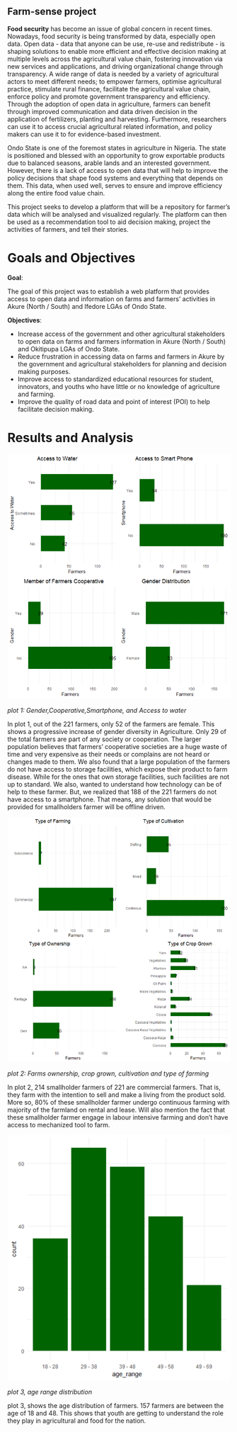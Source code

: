 ## Farm-sense project

**Food security** has become an issue of global concern in recent times. Nowadays, food security is being transformed by data, especially open data. Open data - data that anyone can be use, re-use and redistribute - is shaping solutions to enable more efficient and effective decision making at multiple levels across the agricultural value chain, fostering innovation via new services and applications, and driving organizational change through transparency. A wide range of data is needed by a variety of agricultural actors to meet different needs; to empower farmers, optimise agricultural practice, stimulate rural finance, facilitate the agricultural value chain, enforce policy and promote government transparency and efficiency. Through the adoption of open data in agriculture, farmers can benefit through improved communication and data driven decision in the application of fertilizers, planting and harvesting. Furthermore, researchers can use it to access crucial agricultural related information, and policy makers can use it to for evidence-based investment.

Ondo State is one of the foremost states in agriculture in Nigeria. The state is positioned and blessed with an opportunity to grow exportable products due to balanced seasons, arable lands and an interested government. However, there is a lack of access to open data that will help to improve the policy decisions that shape food systems and everything that depends on them. This data, when used well, serves to ensure and improve efficiency along the entire food value chain.

This project seeks to develop a platform that will be a repository for farmer’s data which will be analysed and visualized regularly. The platform can then be used as a recommendation tool to aid decision making, project the activities of farmers, and tell their stories.

# Goals and Objectives
**Goal**:

The goal of this project was to establish a web platform that provides access to open data and information on farms and farmers’ activities in Akure (North / South) and Ifedore LGAs of Ondo State.

**Objectives**:

- Increase access of the government and other agricultural stakeholders to open data on farms and farmers information in Akure (North / South) and Okitipupa LGAs of Ondo State.
- Reduce frustration in accessing data on farms and farmers in Akure by the government and agricultural stakeholders for planning and decision making purposes.
- Improve access to standardized educational resources for student, innovators, and youths who have little or no knowledge of agriculture and farming.
- Improve the quality of road data and point of interest (POI) to help facilitate decision making.

# Results and Analysis
![](images/plot1.png)

*plot 1: Gender,Cooperative,Smartphone, and Access to water*

In plot 1, out of the 221 farmers, only 52 of the farmers are female. This shows a progressive increase of gender diversity in Agriculture. Only 29 of the total farmers are part of any society or cooperation. The larger population believes that farmers’ cooperative societies are a huge waste of time and very expensive as their needs or complains are not heard or changes made to them. We also found that a large population of the farmers do not have access to storage facilities, which expose their product to farm disease. While for the ones that own storage facilities, such facilities are not up to standard. We also, wanted to understand how technology can be of help to these farmer. But, we realized that 188 of the 221 farmers do not have access to a smartphone. That means, any solution that would be provided for smallholders farmer will be offline driven.

![](images/plot3.png)

*plot 2: Farms ownership, crop grown, cultivation and type of farming*

In plot 2, 214 smallholder farmers of 221 are commercial farmers. That is, they farm with the intention to sell and make a living from the product sold. More so, 80% of these smallholder farmer undergo continuous farming with majority of the farmland on rental and lease. Will also mention the fact that these smallholder farmer engage in labour intensive farming and don’t have access to mechanized tool to farm.

![](images/plot4.png)

*plot 3, age range distribution*

plot 3, shows the age distribution of farmers. 157 farmers are between the age of 18 and 48. This shows that youth are getting to understand the role they play in agricultural and food for the nation.
